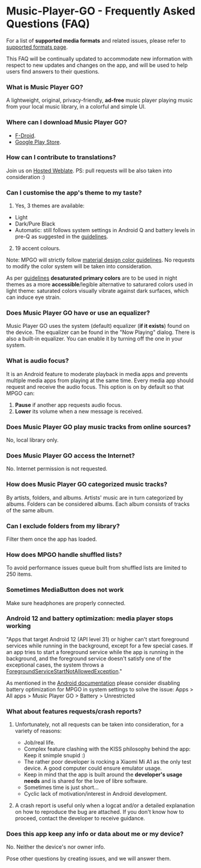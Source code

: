 # Music-Player-GO - Frequently Asked Questions (FAQ)

For a list of **supported media formats** and related issues, please refer to [supported formats page](https://github.com/enricocid/Music-Player-GO/blob/master/FORMATS.md).

This FAQ will be continually updated to accommodate new information with respect to new updates and changes on the app, and will be used to help users find answers to their questions.


### What is Music Player GO?

A lightweight, original, privacy-friendly, **ad-free** music player playing music from your local music library, in a colorful and simple UI.


### Where can I download Music Player GO?

- [F-Droid](https://f-droid.org/packages/com.iven.musicplayergo/).
- [Google Play Store](https://play.google.com/store/apps/details?id=com.iven.musicplayergo).

### How can I contribute to translations?

Join us on [Hosted Weblate](https://hosted.weblate.org/engage/music-player-go/). 
PS: pull requests will be also taken into consideration :)


### Can I customise the app's theme to my taste?

1. Yes, 3 themes are available:

 - Light
 - Dark/Pure Black
 - Automatic: still follows system settings in Android Q and battery levels in pre-Q as suggested in the [guidelines](https://developer.android.com/guide/topics/ui/look-and-feel/darktheme).

2. 19 accent colours.

Note: MPGO will strictly follow [material design color guidelines](https://material.io/design/color/the-color-system.html). No requests to modify the color system will be taken into consideration.

As per [guidelines](https://material.io/design/color/dark-theme.html) **desaturated primary colors** are to be used in night themes as a more **accessible**/legible alternative to saturared colors used in light theme: saturated colors visually vibrate against dark surfaces, which can induce eye strain.


### Does Music Player GO have or use an equalizer?

Music Player GO uses the system (default) equalizer (**if it exists**) found on the device.
The equalizer can be found in the "Now Playing" dialog.
There is also a built-in equalizer. You can enable it by turning off the one in your system.


### What is audio focus?

It is an Android feature to moderate playback in media apps and prevents multiple media apps from playing at the same time.
Every media app should request and receive the audio focus. This option is on by default so that MPGO can:
1. **Pause** if another app requests audio focus.
2. **Lower** its volume when a new message is received.


### Does Music Player GO play music tracks from online sources?

No, local library only.

### Does Music Player GO access the Internet?

No. Internet permission is not requested.


### How does Music Player GO categorized music tracks?

By artists, folders, and albums.
Artists' music are in turn categorized by albums.
Folders can be considered albums.
Each album consists of tracks of the same album.


### Can I exclude folders from my library?

Filter them once the app has loaded.


### How does MPGO handle shuffled lists?

To avoid performance issues queue built from shuffled lists are limited to 250 items.


### Sometimes MediaButton does not work

Make sure headphones are properly connected.


### Android 12 and battery optimization: media player stops working

"Apps that target Android 12 (API level 31) or higher can't start foreground services while running in the background, except for a few special cases. If an app tries to start a foreground service while the app is running in the background, and the foreground service doesn't satisfy one of the exceptional cases, the system throws a [ForegroundServiceStartNotAllowedException](https://developer.android.com/guide/components/foreground-services#background-start-restrictions)."

As mentioned in the [Android documentation](https://developer.android.com/guide/components/foreground-services#background-start-restriction-exemptions) please consider disabling battery optimization for MPGO in system settings to solve the issue:
Apps > All apps > Music Player GO > Battery > Unrestricted

### What about features requests/crash reports?

1. Unfortunately, not all requests can be taken into consideration, for a variety of reasons:

   - Job/real life.
   - Complex feature clashing with the KISS philosophy behind the app: Keep it snimple snupid :)
   - The rather poor developer is rocking a Xiaomi Mi A1 as the only test device. A good computer could ensure emulator usage.
   - Keep in mind that the app is built around the **developer's usage needs** and is shared for the love of libre software.
   - Sometimes time is just short…
   - Cyclic lack of motivation/interest in Android development.


2. A crash report is useful only when a logcat and/or a detailed explanation on how to reproduce the bug are attached. If you don't know how to proceed, contact the developer to receive guidance.


### Does this app keep any info or data about me or my device?

No. Neither the device's nor owner info.

Pose other questions by creating issues, and we will answer them.
